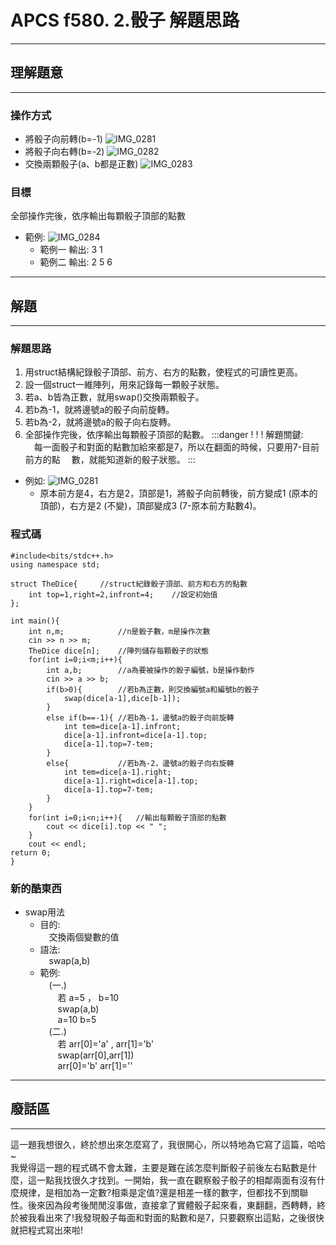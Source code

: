 # **APCS f580. 2.骰子 解題思路**

---
## **理解題意**

---

### 操作方式
* 將骰子向前轉(b=-1)
![IMG_0281](https://hackmd.io/_uploads/Hyo2KyHyA.jpg)
* 將骰子向右轉(b=-2)
![IMG_0282](https://hackmd.io/_uploads/BybaYyB1R.jpg)
* 交換兩顆骰子(a、b都是正數)
![IMG_0283](https://hackmd.io/_uploads/SkFwoJrJR.jpg)
### 目標
全部操作完後，依序輸出每顆骰子頂部的點數
* 範例:
![IMG_0284](https://hackmd.io/_uploads/H1CZMgH1C.jpg)
    * 範例一 輸出: 3 1 
    * 範例二 輸出: 2 5 6
    
---    
    
## 解題

---
### 解題思路
1. 用struct結構紀錄骰子頂部、前方、右方的點數，使程式的可讀性更高。
2. 設一個struct一維陣列，用來記錄每一顆骰子狀態。
3. 若a、b皆為正數，就用swap()交換兩顆骰子。
4. 若b為-1，就將邊號a的骰子向前旋轉。
5. 若b為-2，就將邊號a的骰子向右旋轉。
6. 全部操作完後，依序輸出每顆骰子頂部的點數。
:::danger 
! ! ! 解題關鍵:<br/>
&emsp;每一面骰子和對面的點數加給來都是7，所以在翻面的時候，只要用7-目前前方的點
&emsp;數，就能知道新的骰子狀態。
:::
* 例如:
![IMG_0281](https://hackmd.io/_uploads/r1Xs7WHkR.jpg)
    * 原本前方是4，右方是2，頂部是1，將骰子向前轉後，前方變成1 (原本的頂部)，右方是2 (不變)，頂部變成3 (7-原本前方點數4)。


### 程式碼

```c++=
#include<bits/stdc++.h>
using namespace std;

struct TheDice{     //struct紀錄骰子頂部、前方和右方的點數
    int top=1,right=2,infront=4;    //設定初始值
};

int main(){
    int n,m;            //n是骰子數，m是操作次數
    cin >> n >> m;
    TheDice dice[n];    //陣列儲存每顆骰子的狀態
    for(int i=0;i<m;i++){
        int a,b;        //a為要被操作的骰子編號，b是操作動作
        cin >> a >> b;
        if(b>0){        //若b為正數，則交換編號a和編號b的骰子
            swap(dice[a-1],dice[b-1]);
        }
        else if(b==-1){ //若b為-1，邊號a的骰子向前旋轉
            int tem=dice[a-1].infront;
            dice[a-1].infront=dice[a-1].top;
            dice[a-1].top=7-tem;
        }
        else{           //若b為-2，邊號a的骰子向右旋轉
            int tem=dice[a-1].right;
            dice[a-1].right=dice[a-1].top;
            dice[a-1].top=7-tem;
        }
    }
    for(int i=0;i<n;i++){   //輸出每顆骰子頂部的點數
        cout << dice[i].top << " ";
    }
    cout << endl;
return 0;
}
```

### 新的酷東西

* swap用法
    * 目的:<br/>
        &emsp;交換兩個變數的值
    * 語法:<br/>
        &emsp;swap(a,b)
    * 範例:<br/>
        &emsp;(一.)<br/>
        &emsp;&emsp;若 a=5 ， b=10<br/> 
        &emsp;&emsp;swap(a,b)<br/>
        &emsp;&emsp;a=10 b=5<br/>
        &emsp;(二.)<br/>
        &emsp;&emsp;若 arr[0]='a' , arr[1]='b'<br/>
        &emsp;&emsp;swap(arr[0],arr[1])<br/>
        &emsp;&emsp;arr[0]='b' arr[1]=''<br/>


---
## 廢話區
---

這一題我想很久，終於想出來怎麼寫了，我很開心，所以特地為它寫了這篇，哈哈~<br/>
我覺得這一題的程式碼不會太難，主要是難在該怎麼判斷骰子前後左右點數是什麼，這一點我找很久才找到。一開始，我一直在觀察骰子骰子的相鄰兩面有沒有什麼規律，是相加為一定數?相乘是定值?還是相差一樣的數字，但都找不到關聯性。後來因為段考後閒閒沒事做，直接拿了實體骰子起來看，東翻翻，西轉轉，終於被我看出來了!我發現骰子每面和對面的點數和是7，只要觀察出這點，之後很快就把程式寫出來啦!
